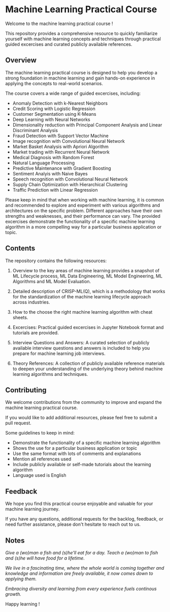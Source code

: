 # Machine Learning Practical Course

Welcome to the machine learning practical course !

This repository provides a comprehensive resource to quickly familiarize yourself with machine learning concepts and techniques through practical guided excercises and curated publicly available references.

## Overview

The machine learning practical course is designed to help you develop a strong foundation in machine learning and gain hands-on experience in applying the concepts to real-world scenarios.

The course covers a wide range of guided excercises, including:

- Anomaly Detection with k-Nearest Neighbors
- Credit Scoring with Logistic Regression
- Customer Segmentation using K-Means
- Deep Learning with Neural Networks
- Dimensionality reduction with Principal Component Analysis and Linear Discriminant Analysis
- Fraud Detection with Support Vector Machine
- Image recognition with Convolutional Neural Network
- Market Basket Analysis with Apriori Algorithm
- Market trading with Recurrent Neural Network
- Medical Diagnosis with Random Forest
- Natural Language Processing
- Predictive Maintenance with Gradient Boosting
- Sentiment Analyis with Naive Bayes
- Speech recognition with Convolutional Neural Network
- Supply Chain Optimization with Hierarchical Clustering
- Traffic Prediction with Linear Regression

Please keep in mind that when working with machine learning, it is common and recommended to explore and experiment with various algorithms and architectures on the specific problem. Different approaches have their own strengths and weaknesses, and their performance can vary. The provided excercises demonstrate the functionality of a specific machine learning algorithm in a more compelling way for a particular business application or topic.

## Contents

The repository contains the following resources:

1. Overview to the key areas of machine learning provides a snapshot of ML Lifecycle process, ML Data Engineering, ML Model Engineering, ML Algorithms and ML Model Evaluation.

2. Detailed description of CRISP-ML(Q), which is a methodology that works for the standardization of the machine learning lifecycle approach across industries.

3. How to the choose the right machine learning algorithm with cheat sheets.

4. Excercises: Practical guided excercises in Jupyter Notebook format and tutorials are provided.

5. Interview Questions and Answers: A curated selection of publicly available interview questions and answers is included to help you prepare for machine learning job interviews.

6. Theory References: A collection of publicly available reference materials to deepen your understanding of the underlying theory behind machine learning algorithms and techniques.

## Contributing

We welcome contributions from the community to improve and expand the machine learning practical course.

If you would like to add additional resources, please feel free to submit a pull request.

Some guidelines to keep in mind:
- Demonstrate the functionality of a specific machine learning algorithm
- Shows the use for a particular business application or topic
- Use the same format with lots of comments and explanations
- Mention all references used
- Include publicly available or self-made tutorials about the learning algorithm
- Language used is English

## Feedback

We hope you find this practical course enjoyable and valuable for your machine learning journey.

If you have any questions, additional requests for the backlog, feedback, or need further assistance, please don't hesitate to reach out to us.

## Notes

_Give a (wo)man a fish and (s)he'll eat for a day. Teach a (wo)man to fish and (s)he will have food for a lifetime._

_We live in a fascinating time, where the whole world is coming together and knowledge and information are freely available, it now comes down to applying them._

_Embracing diversity and learning from every experience fuels continous growth._

Happy learning !
